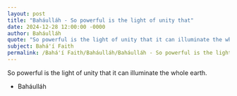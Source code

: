 ```yaml
---
layout: post
title: "Baháulláh - So powerful is the light of unity that"
date: 2024-12-28 12:00:00 -0000
author: Baháulláh
quote: "So powerful is the light of unity that it can illuminate the whole earth."
subject: Bahá'í Faith
permalink: /Bahá'í Faith/Baháulláh/Baháulláh - So powerful is the light of unity that
---
```


So powerful is the light of unity that it can illuminate the whole earth.

- Baháulláh
